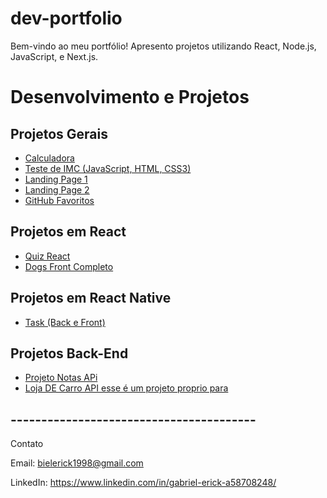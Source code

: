 # dev-portfolio
Bem-vindo ao meu portfólio! Apresento projetos utilizando React, Node.js, JavaScript, e Next.js.


# Desenvolvimento e Projetos

## Projetos Gerais

- [Calculadora](https://github.com/GabrielErick1/dev-portfolio/tree/main/calculadora)
- [Teste de IMC (JavaScript, HTML, CSS3)](https://github.com/GabrielErick1/dev-portfolio/tree/main/javaScript/testedeobsidade/)
- [Landing Page 1](https://github.com/GabrielErick1/dev-portfolio/tree/main/htmlsite/site/)
- [Landing Page 2](https://github.com/GabrielErick1/dev-portfolio/tree/main/htmlsite/sitenv/)
- [GitHub Favoritos](https://github.com/GabrielErick1/dev-portfolio/tree/main/projetogit01/)

## Projetos em React

- [Quiz React](https://github.com/GabrielErick1/dev-portfolio/tree/main/quiz/)
- [Dogs Front Completo](https://github.com/GabrielErick1/dev-portfolio/tree/main/dogs)

## Projetos em React Native

- [Task (Back e Front)](https://github.com/GabrielErick1/dev-portfolio/tree/main/nativetask)

## Projetos Back-End

- [Projeto Notas APi](https://github.com/GabrielErick1/dev-portfolio/tree/main/taskUser)
- [Loja DE Carro API esse é um projeto proprio para ](https://github.com/GabrielErick1/dev-portfolio/tree/main/taskUser)


## ----------------------------------------

Contato

Email: bielerick1998@gmail.com

LinkedIn: https://www.linkedin.com/in/gabriel-erick-a58708248/
